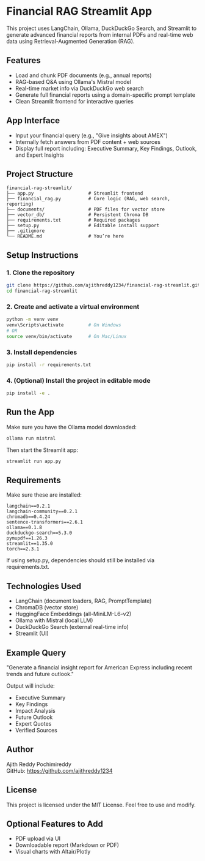 # Financial RAG Streamlit App

This project uses LangChain, Ollama, DuckDuckGo Search, and Streamlit to generate advanced financial reports from internal PDFs and real-time web data using Retrieval-Augmented Generation (RAG).

## Features

- Load and chunk PDF documents (e.g., annual reports)
- RAG-based Q&A using Ollama's Mistral model
- Real-time market info via DuckDuckGo web search
- Generate full financial reports using a domain-specific prompt template
- Clean Streamlit frontend for interactive queries

## App Interface

- Input your financial query (e.g., "Give insights about AMEX")
- Internally fetch answers from PDF content + web sources
- Display full report including: Executive Summary, Key Findings, Outlook, and Expert Insights

## Project Structure

```
financial-rag-streamlit/
├── app.py                    # Streamlit frontend
├── financial_rag.py          # Core logic (RAG, web search, reporting)
├── documents/                # PDF files for vector store
├── vector_db/                # Persistent Chroma DB
├── requirements.txt          # Required packages
├── setup.py                  # Editable install support
├── .gitignore
└── README.md                 # You’re here
```

## Setup Instructions

### 1. Clone the repository

```bash
git clone https://github.com/ajithreddy1234/financial-rag-streamlit.git
cd financial-rag-streamlit
```

### 2. Create and activate a virtual environment

```bash
python -m venv venv
venv\Scripts\activate         # On Windows
# OR
source venv/bin/activate      # On Mac/Linux
```

### 3. Install dependencies

```bash
pip install -r requirements.txt
```

### 4. (Optional) Install the project in editable mode

```bash
pip install -e .
```

## Run the App

Make sure you have the Ollama model downloaded:

```bash
ollama run mistral
```

Then start the Streamlit app:

```bash
streamlit run app.py
```

## Requirements

Make sure these are installed:

```
langchain==0.2.1
langchain-community==0.2.1
chromadb==0.4.24
sentence-transformers==2.6.1
ollama==0.1.8
duckduckgo-search==5.3.0
pymupdf==1.26.3
streamlit==1.35.0
torch==2.3.1
```

If using setup.py, dependencies should still be installed via requirements.txt.

## Technologies Used

- LangChain (document loaders, RAG, PromptTemplate)
- ChromaDB (vector store)
- HuggingFace Embeddings (all-MiniLM-L6-v2)
- Ollama with Mistral (local LLM)
- DuckDuckGo Search (external real-time info)
- Streamlit (UI)

## Example Query

"Generate a financial insight report for American Express including recent trends and future outlook."

Output will include:
- Executive Summary
- Key Findings
- Impact Analysis
- Future Outlook
- Expert Quotes
- Verified Sources

## Author

Ajith Reddy Pochimireddy  
GitHub: https://github.com/ajithreddy1234

## License

This project is licensed under the MIT License. Feel free to use and modify.

## Optional Features to Add

- PDF upload via UI
- Downloadable report (Markdown or PDF)
- Visual charts with Altair/Plotly
